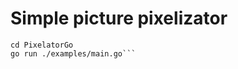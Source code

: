 # Simple picture pixelizator

```git clone git@github.com:alekseysychev/PixelatorGo.git
cd PixelatorGo
go run ./examples/main.go```
